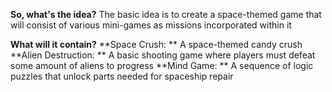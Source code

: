 **So, what's the idea?**
The basic idea is to create a space-themed game that will consist of various mini-games as missions incorporated within it

**What will it contain?**
**Space Crush: **
A space-themed candy crush
**Alien Destruction: **
A basic shooting game where players must defeat some amount of aliens to progress
**Mind Game: **
A sequence of logic puzzles that unlock parts needed for spaceship repair